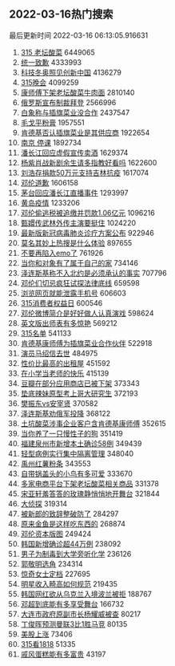 ## 2022-03-16热门搜索 
最后更新时间 2022-03-16 06:13:05.916631 
1. [315 老坛酸菜](https://s.weibo.com/weibo?q=315%20%E8%80%81%E5%9D%9B%E9%85%B8%E8%8F%9C&Refer=top) 6449065
1. [统一致歉](https://s.weibo.com/weibo?q=%23%E7%BB%9F%E4%B8%80%E8%87%B4%E6%AD%89%23&Refer=top) 4333993
1. [科技冬奥照见创新中国](https://s.weibo.com/weibo?q=%23%E7%A7%91%E6%8A%80%E5%86%AC%E5%A5%A5%E7%85%A7%E8%A7%81%E5%88%9B%E6%96%B0%E4%B8%AD%E5%9B%BD%23&Refer=top) 4136279
1. [315晚会](https://s.weibo.com/weibo?q=315%E6%99%9A%E4%BC%9A&Refer=top) 4099259
1. [康师傅下架老坛酸菜牛肉面](https://s.weibo.com/weibo?q=%23%E5%BA%B7%E5%B8%88%E5%82%85%E4%B8%8B%E6%9E%B6%E8%80%81%E5%9D%9B%E9%85%B8%E8%8F%9C%E7%89%9B%E8%82%89%E9%9D%A2%23&Refer=top) 2810140
1. [俄罗斯宣布制裁拜登](https://s.weibo.com/weibo?q=%23%E4%BF%84%E7%BD%97%E6%96%AF%E5%AE%A3%E5%B8%83%E5%88%B6%E8%A3%81%E6%8B%9C%E7%99%BB%23&Refer=top) 2566996
1. [白象称与插旗菜业没合作](https://s.weibo.com/weibo?q=%23%E7%99%BD%E8%B1%A1%E7%A7%B0%E4%B8%8E%E6%8F%92%E6%97%97%E8%8F%9C%E4%B8%9A%E6%B2%A1%E5%90%88%E4%BD%9C%23&Refer=top) 2437547
1. [毛戈平粉膏](https://s.weibo.com/weibo?q=%E6%AF%9B%E6%88%88%E5%B9%B3%E7%B2%89%E8%86%8F&Refer=top) 1957551
1. [肯德基否认插旗菜业是其供应商](https://s.weibo.com/weibo?q=%23%E8%82%AF%E5%BE%B7%E5%9F%BA%E5%90%A6%E8%AE%A4%E6%8F%92%E6%97%97%E8%8F%9C%E4%B8%9A%E6%98%AF%E5%85%B6%E4%BE%9B%E5%BA%94%E5%95%86%23&Refer=top) 1922654
1. [南京 停课](https://s.weibo.com/weibo?q=%E5%8D%97%E4%BA%AC%20%E5%81%9C%E8%AF%BE&Refer=top) 1892734
1. [潘长江回应虚假宣传卖酒](https://s.weibo.com/weibo?q=%23%E6%BD%98%E9%95%BF%E6%B1%9F%E5%9B%9E%E5%BA%94%E8%99%9A%E5%81%87%E5%AE%A3%E4%BC%A0%E5%8D%96%E9%85%92%23&Refer=top) 1629374
1. [杨紫肖战新剧余生请多指教好看吗](https://s.weibo.com/weibo?q=%23%E6%9D%A8%E7%B4%AB%E8%82%96%E6%88%98%E6%96%B0%E5%89%A7%E4%BD%99%E7%94%9F%E8%AF%B7%E5%A4%9A%E6%8C%87%E6%95%99%E5%A5%BD%E7%9C%8B%E5%90%97%23&Refer=top) 1622600
1. [刘浩存捐款50万元支持吉林抗疫](https://s.weibo.com/weibo?q=%23%E5%88%98%E6%B5%A9%E5%AD%98%E6%8D%90%E6%AC%BE50%E4%B8%87%E5%85%83%E6%94%AF%E6%8C%81%E5%90%89%E6%9E%97%E6%8A%97%E7%96%AB%23&Refer=top) 1617074
1. [邓伦道歉](https://s.weibo.com/weibo?q=%E9%82%93%E4%BC%A6%E9%81%93%E6%AD%89&Refer=top) 1606158
1. [茅台回应潘长江直播事件](https://s.weibo.com/weibo?q=%23%E8%8C%85%E5%8F%B0%E5%9B%9E%E5%BA%94%E6%BD%98%E9%95%BF%E6%B1%9F%E7%9B%B4%E6%92%AD%E4%BA%8B%E4%BB%B6%23&Refer=top) 1293997
1. [黄岛疫情](https://s.weibo.com/weibo?q=%E9%BB%84%E5%B2%9B%E7%96%AB%E6%83%85&Refer=top) 1233206
1. [邓伦偷逃税被追缴并罚款1.06亿元](https://s.weibo.com/weibo?q=%23%E9%82%93%E4%BC%A6%E5%81%B7%E9%80%83%E7%A8%8E%E8%A2%AB%E8%BF%BD%E7%BC%B4%E5%B9%B6%E7%BD%9A%E6%AC%BE1.06%E4%BA%BF%E5%85%83%23&Refer=top) 1096216
1. [甄嬛传武林外传主演要挺住](https://s.weibo.com/weibo?q=%23%E7%94%84%E5%AC%9B%E4%BC%A0%E6%AD%A6%E6%9E%97%E5%A4%96%E4%BC%A0%E4%B8%BB%E6%BC%94%E8%A6%81%E6%8C%BA%E4%BD%8F%23&Refer=top) 1024220
1. [最新版新冠病毒肺炎诊疗方案公布](https://s.weibo.com/weibo?q=%23%E6%9C%80%E6%96%B0%E7%89%88%E6%96%B0%E5%86%A0%E7%97%85%E6%AF%92%E8%82%BA%E7%82%8E%E8%AF%8A%E7%96%97%E6%96%B9%E6%A1%88%E5%85%AC%E5%B8%83%23&Refer=top) 922946
1. [莫名其妙上热搜是什么体验](https://s.weibo.com/weibo?q=%E8%8E%AB%E5%90%8D%E5%85%B6%E5%A6%99%E4%B8%8A%E7%83%AD%E6%90%9C%E6%98%AF%E4%BB%80%E4%B9%88%E4%BD%93%E9%AA%8C&Refer=top) 897655
1. [不要再陷入emo了](https://s.weibo.com/weibo?q=%23%E4%B8%8D%E8%A6%81%E5%86%8D%E9%99%B7%E5%85%A5emo%E4%BA%86%23&Refer=top) 761926
1. [当你和对象有了属于自己的家](https://s.weibo.com/weibo?q=%23%E5%BD%93%E4%BD%A0%E5%92%8C%E5%AF%B9%E8%B1%A1%E6%9C%89%E4%BA%86%E5%B1%9E%E4%BA%8E%E8%87%AA%E5%B7%B1%E7%9A%84%E5%AE%B6%23&Refer=top) 734146
1. [泽连斯基称不入北约是必须承认的事实](https://s.weibo.com/weibo?q=%23%E6%B3%BD%E8%BF%9E%E6%96%AF%E5%9F%BA%E7%A7%B0%E4%B8%8D%E5%85%A5%E5%8C%97%E7%BA%A6%E6%98%AF%E5%BF%85%E9%A1%BB%E6%89%BF%E8%AE%A4%E7%9A%84%E4%BA%8B%E5%AE%9E%23&Refer=top) 707796
1. [邓伦们切忌疯狂试探法律底线](https://s.weibo.com/weibo?q=%23%E9%82%93%E4%BC%A6%E4%BB%AC%E5%88%87%E5%BF%8C%E7%96%AF%E7%8B%82%E8%AF%95%E6%8E%A2%E6%B3%95%E5%BE%8B%E5%BA%95%E7%BA%BF%23&Refer=top) 659598
1. [浏览网页就能泄露手机号](https://s.weibo.com/weibo?q=%23%E6%B5%8F%E8%A7%88%E7%BD%91%E9%A1%B5%E5%B0%B1%E8%83%BD%E6%B3%84%E9%9C%B2%E6%89%8B%E6%9C%BA%E5%8F%B7%23&Refer=top) 606603
1. [315消费者权益日](https://s.weibo.com/weibo?q=%23315%E6%B6%88%E8%B4%B9%E8%80%85%E6%9D%83%E7%9B%8A%E6%97%A5%23&Refer=top) 600546
1. [邓伦微博简介是好好做人认真演戏](https://s.weibo.com/weibo?q=%23%E9%82%93%E4%BC%A6%E5%BE%AE%E5%8D%9A%E7%AE%80%E4%BB%8B%E6%98%AF%E5%A5%BD%E5%A5%BD%E5%81%9A%E4%BA%BA%E8%AE%A4%E7%9C%9F%E6%BC%94%E6%88%8F%23&Refer=top) 598624
1. [英文版出师表有多惊艳](https://s.weibo.com/weibo?q=%23%E8%8B%B1%E6%96%87%E7%89%88%E5%87%BA%E5%B8%88%E8%A1%A8%E6%9C%89%E5%A4%9A%E6%83%8A%E8%89%B3%23&Refer=top) 569212
1. [315名单](https://s.weibo.com/weibo?q=315%E5%90%8D%E5%8D%95&Refer=top) 541133
1. [肯德基康师傅为插旗菜业合作伙伴](https://s.weibo.com/weibo?q=%23%E8%82%AF%E5%BE%B7%E5%9F%BA%E5%BA%B7%E5%B8%88%E5%82%85%E4%B8%BA%E6%8F%92%E6%97%97%E8%8F%9C%E4%B8%9A%E5%90%88%E4%BD%9C%E4%BC%99%E4%BC%B4%23&Refer=top) 522918
1. [演员马绍信去世](https://s.weibo.com/weibo?q=%23%E6%BC%94%E5%91%98%E9%A9%AC%E7%BB%8D%E4%BF%A1%E5%8E%BB%E4%B8%96%23&Refer=top) 484975
1. [性价比最高的出租屋](https://s.weibo.com/weibo?q=%23%E6%80%A7%E4%BB%B7%E6%AF%94%E6%9C%80%E9%AB%98%E7%9A%84%E5%87%BA%E7%A7%9F%E5%B1%8B%23&Refer=top) 451592
1. [在小学当老师的快乐](https://s.weibo.com/weibo?q=%23%E5%9C%A8%E5%B0%8F%E5%AD%A6%E5%BD%93%E8%80%81%E5%B8%88%E7%9A%84%E5%BF%AB%E4%B9%90%23&Refer=top) 415139
1. [豆瓣在部分应用商店已被下架](https://s.weibo.com/weibo?q=%23%E8%B1%86%E7%93%A3%E5%9C%A8%E9%83%A8%E5%88%86%E5%BA%94%E7%94%A8%E5%95%86%E5%BA%97%E5%B7%B2%E8%A2%AB%E4%B8%8B%E6%9E%B6%23&Refer=top) 373343
1. [垫底辣妹原型考上哥大研究生](https://s.weibo.com/weibo?q=%23%E5%9E%AB%E5%BA%95%E8%BE%A3%E5%A6%B9%E5%8E%9F%E5%9E%8B%E8%80%83%E4%B8%8A%E5%93%A5%E5%A4%A7%E7%A0%94%E7%A9%B6%E7%94%9F%23&Refer=top) 372193
1. [樊振东vs安宰贤](https://s.weibo.com/weibo?q=%23%E6%A8%8A%E6%8C%AF%E4%B8%9Cvs%E5%AE%89%E5%AE%B0%E8%B4%A4%23&Refer=top) 370582
1. [泽连斯基劝俄军投降](https://s.weibo.com/weibo?q=%23%E6%B3%BD%E8%BF%9E%E6%96%AF%E5%9F%BA%E5%8A%9D%E4%BF%84%E5%86%9B%E6%8A%95%E9%99%8D%23&Refer=top) 368122
1. [土坑酸菜涉事企业客户含肯德基康师傅](https://s.weibo.com/weibo?q=%23%E5%9C%9F%E5%9D%91%E9%85%B8%E8%8F%9C%E6%B6%89%E4%BA%8B%E4%BC%81%E4%B8%9A%E5%AE%A2%E6%88%B7%E5%90%AB%E8%82%AF%E5%BE%B7%E5%9F%BA%E5%BA%B7%E5%B8%88%E5%82%85%23&Refer=top) 352615
1. [当你养了一只慢性子的狗](https://s.weibo.com/weibo?q=%23%E5%BD%93%E4%BD%A0%E5%85%BB%E4%BA%86%E4%B8%80%E5%8F%AA%E6%85%A2%E6%80%A7%E5%AD%90%E7%9A%84%E7%8B%97%23&Refer=top) 351419
1. [福建泉州市新增本土确诊58例](https://s.weibo.com/weibo?q=%23%E7%A6%8F%E5%BB%BA%E6%B3%89%E5%B7%9E%E5%B8%82%E6%96%B0%E5%A2%9E%E6%9C%AC%E5%9C%9F%E7%A1%AE%E8%AF%8A58%E4%BE%8B%23&Refer=top) 349439
1. [轻型病例实行集中隔离管理](https://s.weibo.com/weibo?q=%23%E8%BD%BB%E5%9E%8B%E7%97%85%E4%BE%8B%E5%AE%9E%E8%A1%8C%E9%9B%86%E4%B8%AD%E9%9A%94%E7%A6%BB%E7%AE%A1%E7%90%86%23&Refer=top) 348040
1. [禹州红薯粉条](https://s.weibo.com/weibo?q=%23%E7%A6%B9%E5%B7%9E%E7%BA%A2%E8%96%AF%E7%B2%89%E6%9D%A1%23&Refer=top) 343553
1. [自带锅盖头的小鸟有多可爱](https://s.weibo.com/weibo?q=%23%E8%87%AA%E5%B8%A6%E9%94%85%E7%9B%96%E5%A4%B4%E7%9A%84%E5%B0%8F%E9%B8%9F%E6%9C%89%E5%A4%9A%E5%8F%AF%E7%88%B1%23&Refer=top) 333670
1. [多家电商平台下架老坛酸菜相关商品](https://s.weibo.com/weibo?q=%23%E5%A4%9A%E5%AE%B6%E7%94%B5%E5%95%86%E5%B9%B3%E5%8F%B0%E4%B8%8B%E6%9E%B6%E8%80%81%E5%9D%9B%E9%85%B8%E8%8F%9C%E7%9B%B8%E5%85%B3%E5%95%86%E5%93%81%23&Refer=top) 331378
1. [宋亚轩羞答答的玫瑰静悄悄地开舞台](https://s.weibo.com/weibo?q=%23%E5%AE%8B%E4%BA%9A%E8%BD%A9%E7%BE%9E%E7%AD%94%E7%AD%94%E7%9A%84%E7%8E%AB%E7%91%B0%E9%9D%99%E6%82%84%E6%82%84%E5%9C%B0%E5%BC%80%E8%88%9E%E5%8F%B0%23&Refer=top) 321844
1. [大侦探](https://s.weibo.com/weibo?q=%E5%A4%A7%E4%BE%A6%E6%8E%A2&Refer=top) 319314
1. [被新郎的致辞整破防了](https://s.weibo.com/weibo?q=%23%E8%A2%AB%E6%96%B0%E9%83%8E%E7%9A%84%E8%87%B4%E8%BE%9E%E6%95%B4%E7%A0%B4%E9%98%B2%E4%BA%86%23&Refer=top) 284297
1. [原来金鱼是这样吃东西的](https://s.weibo.com/weibo?q=%23%E5%8E%9F%E6%9D%A5%E9%87%91%E9%B1%BC%E6%98%AF%E8%BF%99%E6%A0%B7%E5%90%83%E4%B8%9C%E8%A5%BF%E7%9A%84%23&Refer=top) 268874
1. [邓伦资本版图](https://s.weibo.com/weibo?q=%23%E9%82%93%E4%BC%A6%E8%B5%84%E6%9C%AC%E7%89%88%E5%9B%BE%23&Refer=top) 249424
1. [韩国新增确诊超44万例](https://s.weibo.com/weibo?q=%23%E9%9F%A9%E5%9B%BD%E6%96%B0%E5%A2%9E%E7%A1%AE%E8%AF%8A%E8%B6%8544%E4%B8%87%E4%BE%8B%23&Refer=top) 238092
1. [男子为制毒到大学旁听化学](https://s.weibo.com/weibo?q=%23%E7%94%B7%E5%AD%90%E4%B8%BA%E5%88%B6%E6%AF%92%E5%88%B0%E5%A4%A7%E5%AD%A6%E6%97%81%E5%90%AC%E5%8C%96%E5%AD%A6%23&Refer=top) 236126
1. [郭敬明选角](https://s.weibo.com/weibo?q=%23%E9%83%AD%E6%95%AC%E6%98%8E%E9%80%89%E8%A7%92%23&Refer=top) 234314
1. [惊奇女士定档](https://s.weibo.com/weibo?q=%23%E6%83%8A%E5%A5%87%E5%A5%B3%E5%A3%AB%E5%AE%9A%E6%A1%A3%23&Refer=top) 227695
1. [明星收入畸高如何规范](https://s.weibo.com/weibo?q=%23%E6%98%8E%E6%98%9F%E6%94%B6%E5%85%A5%E7%95%B8%E9%AB%98%E5%A6%82%E4%BD%95%E8%A7%84%E8%8C%83%23&Refer=top) 219435
1. [韩国网红欲从乌克兰入境波兰被拒](https://s.weibo.com/weibo?q=%23%E9%9F%A9%E5%9B%BD%E7%BD%91%E7%BA%A2%E6%AC%B2%E4%BB%8E%E4%B9%8C%E5%85%8B%E5%85%B0%E5%85%A5%E5%A2%83%E6%B3%A2%E5%85%B0%E8%A2%AB%E6%8B%92%23&Refer=top) 188767
1. [邓超到底能有多享受舞台](https://s.weibo.com/weibo?q=%23%E9%82%93%E8%B6%85%E5%88%B0%E5%BA%95%E8%83%BD%E6%9C%89%E5%A4%9A%E4%BA%AB%E5%8F%97%E8%88%9E%E5%8F%B0%23&Refer=top) 166732
1. [大连市政府原副市长杨耀威被查](https://s.weibo.com/weibo?q=%23%E5%A4%A7%E8%BF%9E%E5%B8%82%E6%94%BF%E5%BA%9C%E5%8E%9F%E5%89%AF%E5%B8%82%E9%95%BF%E6%9D%A8%E8%80%80%E5%A8%81%E8%A2%AB%E6%9F%A5%23&Refer=top) 80217
1. [丁俊晖预测曼联3比1胜马竞](https://s.weibo.com/weibo?q=%23%E4%B8%81%E4%BF%8A%E6%99%96%E9%A2%84%E6%B5%8B%E6%9B%BC%E8%81%943%E6%AF%941%E8%83%9C%E9%A9%AC%E7%AB%9E%23&Refer=top) 80135
1. [美股上涨](https://s.weibo.com/weibo?q=%E7%BE%8E%E8%82%A1%E4%B8%8A%E6%B6%A8&Refer=top) 73406
1. [315看1818](https://s.weibo.com/weibo?q=%23315%E7%9C%8B1818%23&Refer=top) 51335
1. [戚风蛋糕能有多富贵](https://s.weibo.com/weibo?q=%23%E6%88%9A%E9%A3%8E%E8%9B%8B%E7%B3%95%E8%83%BD%E6%9C%89%E5%A4%9A%E5%AF%8C%E8%B4%B5%23&Refer=top) 43197
